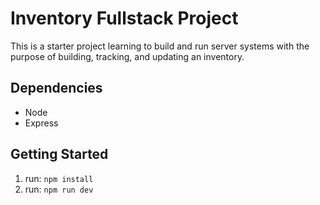 # Inventory Fullstack Project

This is a starter project learning to build and run server systems with the purpose of building, tracking, and updating an inventory.

## Dependencies

- Node
- Express

## Getting Started

1. run: `npm install`
2. run: `npm run dev`